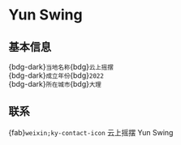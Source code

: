 # Yun Swing

## 基本信息

{bdg-dark}`当地名称`{bdg}`云上摇摆`  
{bdg-dark}`成立年份`{bdg}`2022`  
{bdg-dark}`所在城市`{bdg}`大理`  

## 联系

{fab}`weixin;ky-contact-icon` 云上摇摆 Yun Swing  
